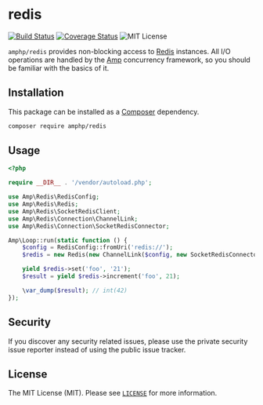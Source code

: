 # redis

[![Build Status](https://img.shields.io/travis/amphp/redis/master.svg?style=flat-square)](https://travis-ci.org/amphp/redis)
[![Coverage Status](https://img.shields.io/coveralls/amphp/redis/master.svg?style=flat-square)](https://coveralls.io/github/amphp/redis?branch=master)
![MIT License](https://img.shields.io/badge/license-MIT-blue.svg?style=flat-square)

`amphp/redis` provides non-blocking access to [Redis](http://redis.io) instances.
All I/O operations are handled by the [Amp](https://github.com/amphp/amp) concurrency framework, so you should be familiar with the basics of it.

## Installation

This package can be installed as a [Composer](https://getcomposer.org/) dependency.

```bash
composer require amphp/redis
```

## Usage

```php
<?php

require __DIR__ . '/vendor/autoload.php';

use Amp\Redis\RedisConfig;
use Amp\Redis\Redis;
use Amp\Redis\SocketRedisClient;
use Amp\Redis\Connection\ChannelLink;
use Amp\Redis\Connection\SocketRedisConnector;

Amp\Loop::run(static function () {
    $config = RedisConfig::fromUri('redis://');
    $redis = new Redis(new ChannelLink($config, new SocketRedisConnector($config)));

    yield $redis->set('foo', '21');
    $result = yield $redis->increment('foo', 21);

    \var_dump($result); // int(42)
});
```

## Security

If you discover any security related issues, please use the private security issue reporter instead of using the public issue tracker.

## License

The MIT License (MIT). Please see [`LICENSE`](./LICENSE) for more information.
